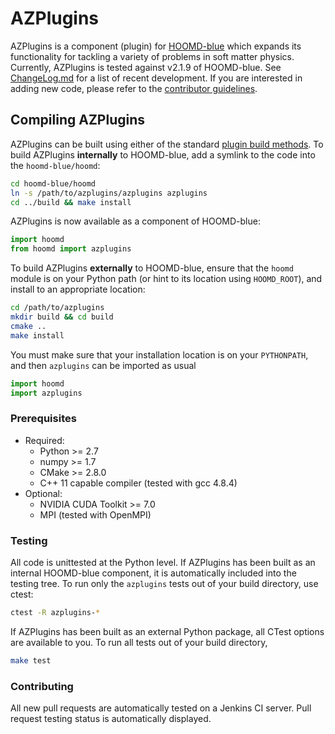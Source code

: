 # AZPlugins

AZPlugins is a component (plugin) for [HOOMD-blue](http://glotzerlab.engin.umich.edu/hoomd-blue)
which expands its functionality for tackling a variety of problems in soft matter physics.
Currently, AZPlugins is tested against v2.1.9 of HOOMD-blue. See [ChangeLog.md](ChangeLog.md) for
a list of recent development. If you are interested in adding new code, please refer to the
[contributor guidelines](CONTRIBUTING.md).

## Compiling AZPlugins

AZPlugins can be built using either of the standard [plugin build methods](http://hoomd-blue.readthedocs.io/en/stable/developer.html).
To build AZPlugins **internally** to HOOMD-blue, add a symlink to the code into the `hoomd-blue/hoomd`:

```bash
cd hoomd-blue/hoomd
ln -s /path/to/azplugins/azplugins azplugins
cd ../build && make install
```

AZPlugins is now available as a component of HOOMD-blue:

```python
import hoomd
from hoomd import azplugins
```

To build AZPlugins **externally** to HOOMD-blue, ensure that the `hoomd` module is on your Python path
(or hint to its location using `HOOMD_ROOT`), and install to an appropriate location:

```bash
cd /path/to/azplugins
mkdir build && cd build
cmake ..
make install
```

You must make sure that your installation location is on your `PYTHONPATH`, and then `azplugins` can
be imported as usual

```python
import hoomd
import azplugins
```

### Prerequisites

 * Required:
     * Python >= 2.7
     * numpy >= 1.7
     * CMake >= 2.8.0
     * C++ 11 capable compiler (tested with gcc 4.8.4)
 * Optional:
     * NVIDIA CUDA Toolkit >= 7.0
     * MPI (tested with OpenMPI)

### Testing

All code is unittested at the Python level. If AZPlugins has been built as an internal HOOMD-blue component,
it is automatically included into the testing tree. To run only the `azplugins` tests out of your build
directory, use ctest:

```bash
ctest -R azplugins-*
```

If AZPlugins has been built as an external Python package, all CTest options are available to you.
To run all tests out of your build directory,

```bash
make test
```

### Contributing

All new pull requests are automatically tested on a Jenkins CI server.
Pull request testing status is automatically displayed.
